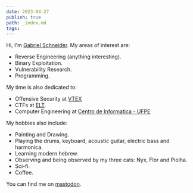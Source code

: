 ```yaml
---
date: 2023-04-27
publish: true
path: _index.md
tags:
---
```



Hi, I'm [Gabriel Schneider](/about). My areas of interest are:

- Reverse Engineering (anything interesting).
- Binary Exploitation.
- Vulnerability Research.
- Programming.

My time is also dedicated to:
- Offensive Security at [VTEX](https://vtex.com) 
- CTFs at [ELT](https://epicleet.team/).
- Computer Engineering at [Centro de Informatica - UFPE](https://cin.ufpe.br)


My hobbies also include:
- Painting and Drawing.
- Playing the drums, keyboard, acoustic guitar, electric bass and harmonica.
- Learning modern hebrew.
- Observing and being observed by my three cats: Nyx, Flor and Piolha.
- Sci-fi.
- Coffee.

You can find me on [mastodon](https://infosec.exchange/@gbrls).
